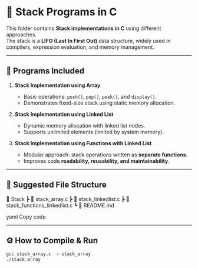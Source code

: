 # 📂 Stack Programs in C  

This folder contains **Stack implementations in C** using different approaches.  
The stack is a **LIFO (Last In First Out)** data structure, widely used in compilers, expression evaluation, and memory management.  

---

## 📌 Programs Included  

1. **Stack Implementation using Array**  
   - Basic operations: `push()`, `pop()`, `peek()`, and `display()`.  
   - Demonstrates fixed-size stack using static memory allocation.  

2. **Stack Implementation using Linked List**  
   - Dynamic memory allocation with linked list nodes.  
   - Supports unlimited elements (limited by system memory).  

3. **Stack Implementation using Functions with Linked List**  
   - Modular approach: stack operations written as **separate functions**.  
   - Improves code **readability, reusability, and maintainability**.  

---

## 📂 Suggested File Structure  

📂 Stack
┣ 📜 stack_array.c
┣ 📜 stack_linkedlist.c
┣ 📜 stack_functions_linkedlist.c
┗ 📜 README.md

yaml
Copy code

---

## ⚙️ How to Compile & Run  

```bash
gcc stack_array.c -o stack_array
./stack_array